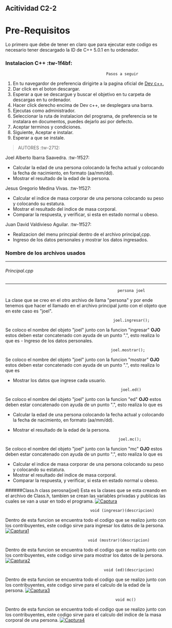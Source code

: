 Acitividad C2-2
------------------------------------------------
**Pre-Requisitos**
==
Lo primero que debe de tener en claro que para ejecutar este codigo es necesario tener descargado la ID de C++ 5.0.1 en tu ordenador.
### Instalacion C++ :tw-1f4bf:
                                                Pasos a seguir
1. En tu navegardor de preferencia dirigirte a la pagina oficial de [Dev c++](https://sourceforge.net/projects/orwelldevcpp/ "Dev c++"),
1. Dar click en el boton descargar.
1. Esperar a que se descargue y buscar el objetivo en tu carpeta de descargas en tu ordenador.
1. Hacer click derecho encima de Dev c++, se desplegara una barra.
1. Ejecutas como administrador.
1. Seleccionar la ruta de instalacion del programa, de preferencia se te instalara en documentos, puedes dejarlo asi por defecto.
1. Aceptar terminos y condiciones.
1. Siguiente, Aceptar e instalar.
1. Esperar a que se instale.

> AUTORES :tw-2712:

Joel Alberto Ibarra Saavedra. :tw-1f527:
- Calcular la edad de una persona colocando la fecha actual y colocando la fecha de nacimiento, en formato (aa/mm/dd).
- Mostrar el resultado de la edad de la persona.

Jesus Gregorio Medina Vivas. :tw-1f527:
- Calcular el indice de masa corporar de una persona colocando su peso y colocando su estatura.
- Mostrar el resultado del indice de masa corporal.
- Comparar la respuesta, y verificar, si esta en estado normal u obeso.

Juan David Valdivieso Aguilar. :tw-1f527:
- Realizacion del menu princpial dentro de el archivo principal,cpp.
- Ingreso de los datos personales  y mostrar los datos ingresados.

### Nombre de los archivos usados
-------------------------------------------------
###### Principal.cpp
-------------------------------------------------
                                                     persona joel
La clase que se creo en el otro archivo de llama "persona" y por ende tenemos que hacer el llamado en el archivo principal junto con el objeto que en este caso es "joel".

                                                   joel.ingresar();
Se coloco el nombre del objeto "joel" junto con la funcion "ingresar" **OJO** estos deben estar concatenado con ayuda de un punto ".", esto realiza lo que es - Ingreso de los datos personales.

                                                  joel.mostrar();
Se coloco el nombre del objeto "joel" junto con la funcion "mostrar" **OJO** estos deben estar concatenado con ayuda de un punto ".", esto realiza lo que es 
- Mostrar los datos que ingrese cada usuario.

                                                     joel.ed()
Se coloco el nombre del objeto "joel" junto con la funcion "ed" **OJO** estos deben estar concatenado con ayuda de un punto ".", esto realiza lo que es 
- Calcular la edad de una persona colocando la fecha actual y colocando la fecha de nacimiento, en formato (aa/mm/dd).
- Mostrar el resultado de la edad de la persona.

                                                    joel.mc();
Se coloco el nombre del objeto "joel" junto con la funcion "mc" **OJO** estos deben estar concatenado con ayuda de un punto ".", esto realiza lo que es 
- Calcular el indice de masa corporar de una persona colocando su peso y colocando su estatura.
- Mostrar el resultado del indice de masa corporal.
- Comparar la respuesta, y verificar, si esta en estado normal u obeso.

######Class.h
                                             class perosna(joel)
Esta es la clases que se esta creando en el archivo de Class.h, tambien se crean las variables privadas y publicas las cuales se van a usar en todo el programa.
<a href="https://imgbb.com/"><img src="https://i.ibb.co/zZrtrDH/Captura.png" alt="Captura" border="0"></a>

                                         void (ingresar)(descripcion)
Dentro de esta funcion se encuentra todo el codigo que se realizo junto con los contribuyentes, este codigo sirve para ingresar los datos de la persona.
<a href="https://imgbb.com/"><img src="https://i.ibb.co/QMJq6QC/Captura1.png" alt="Captura1" border="0"></a>

                                        void (mostrar)(descripcion)
Dentro de esta funcion se encuentra todo el codigo que se realizo junto con los contribuyentes, este codigo sirve para mostrar los datos de la persona.
<a href="https://imgbb.com/"><img src="https://i.ibb.co/ZMqJdyW/Captura2.png" alt="Captura2" border="0"></a>

                                               void (ed)(descripcion)
Dentro de esta funcion se encuentra todo el codigo que se realizo junto con los contribuyentes, este codigo sirve para el calculo de la edad de la persona.
<a href="https://imgbb.com/"><img src="https://i.ibb.co/zVpxtVL/Captura3.png" alt="Captura3" border="0"></a>

                                                    void mc()
Dentro de esta funcion se encuentra todo el codigo que se realizo junto con los contribuyentes, este codigo sirve para el calculo del indice de la masa corporal de una persona.
<a href="https://ibb.co/1nyP8vz"><img src="https://i.ibb.co/MhwtM2B/Captura4.png" alt="Captura4" border="0"></a>
